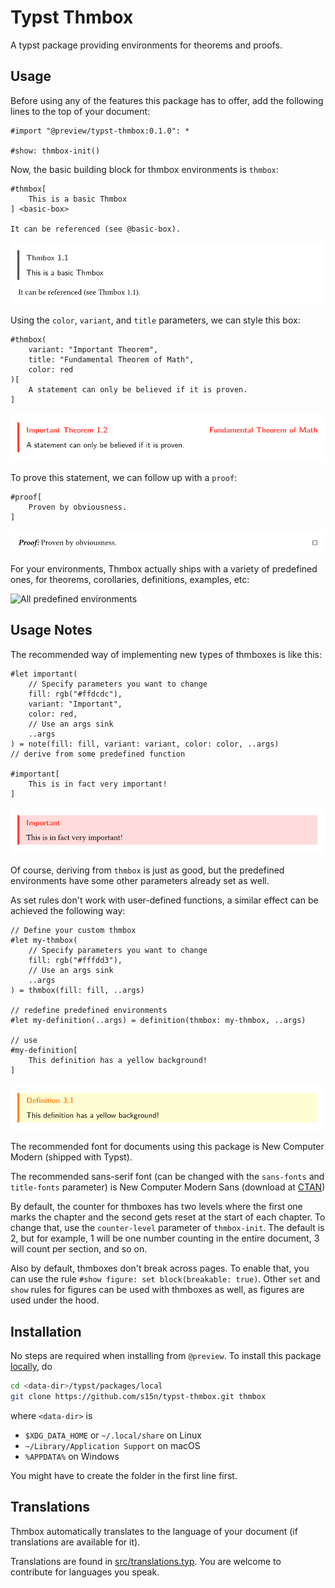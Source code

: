 # Typst Thmbox

A typst package providing environments for theorems and proofs.

## Usage

Before using any of the features this package has to offer, add the following lines to the top of your document:

```typ
#import "@preview/typst-thmbox:0.1.0": *

#show: thmbox-init()
```

Now, the basic building block for thmbox environments is `thmbox`:

```typ
#thmbox[
    This is a basic Thmbox
] <basic-box>

It can be referenced (see @basic-box).
```
![Basic thmbox](gallery/g1.png)

Using the `color`, `variant`, and `title` parameters, we can style this box:
```typ
#thmbox(
    variant: "Important Theorem", 
    title: "Fundamental Theorem of Math", 
    color: red
)[
    A statement can only be believed if it is proven. 
]
```
![Important Theorem](gallery/g2.png)

To prove this statement, we can follow up with a `proof`:
```typ
#proof[
    Proven by obviousness.
]
```
![Proof](gallery/g3.png)

For your environments, Thmbox actually ships with a variety of predefined ones, for theorems, corollaries, definitions, examples, etc:

<!--```typ
#theorem[
    This is created using #raw("#theorem[...]", lang: "typ").
]

#proposition[
    This is created using #raw("#proposition[...]", lang: "typ").
]

#lemma[
    This is created using #raw("#lemma[...]", lang: "typ").
]

#corollary[
    This is created using #raw("#corollary[...]", lang: "typ").
]

#definition[
    This is created using #raw("#definition[...]", lang: "typ").
]

#example[
    This is created using #raw("#example[...]", lang: "typ").
]

#remark[
    This is created using #raw("#remark[...]", lang: "typ").
]

#note[
    This is created using #raw("#note[...]", lang: "typ").
]

#algorithm[
    This is created using #raw("#algorithm[...]", lang: "typ").
]

#claim[
    This is created using #raw("#claim[...]", lang: "typ").
]

#axiom[
    This is created using #raw("#axiom[...]", lang: "typ").
]
```-->
![All predefined environments](gallery/g4.png)

## Usage Notes

The recommended way of implementing new types of thmboxes is like this:
```typ
#let important(
    // Specify parameters you want to change
    fill: rgb("#ffdcdc"),
    variant: "Important",
    color: red,
    // Use an args sink
    ..args
) = note(fill: fill, variant: variant, color: color, ..args) 
// derive from some predefined function

#important[
    This is in fact very important!
]
```
!["Important" box](gallery/g5.png)

Of course, deriving from `thmbox` is just as good, but the predefined environments have some other parameters already set as well.

As set rules don't work with user-defined functions, a similar effect can be achieved the following way:
```typ
// Define your custom thmbox
#let my-thmbox(
    // Specify parameters you want to change
    fill: rgb("#fffdd3"),
    // Use an args sink
    ..args
) = thmbox(fill: fill, ..args)

// redefine predefined environments
#let my-definition(..args) = definition(thmbox: my-thmbox, ..args)

// use
#my-definition[
    This definition has a yellow background!
]
```
![Yellow background](gallery/g6.png)

The recommended font for documents using this package is New Computer Modern (shipped with Typst).

The recommended sans-serif font (can be changed with the `sans-fonts` and `title-fonts` parameter) is New Computer Modern Sans (download at [CTAN](https://ctan.org/pkg/newcomputermodern))

By default, the counter for thmboxes has two levels where the first one marks the chapter and the second gets reset at the start of each chapter.
To change that, use the `counter-level` parameter of `thmbox-init`. The default is 2, but for example, 1 will be one number counting in the entire document, 3 will count per section, and so on.

Also by default, thmboxes don't break across pages. To enable that, you can use the rule `#show figure: set block(breakable: true)`. Other `set` and `show` rules for figures can be used with thmboxes as well, as figures are used under the hood.

## Installation

No steps are required when installing from `@preview`. To install this package [locally](https://github.com/typst/packages?tab=readme-ov-file#local-packages), do

```sh
cd <data-dir>/typst/packages/local
git clone https://github.com/s15n/typst-thmbox.git thmbox
```
where `<data-dir>` is
- `$XDG_DATA_HOME` or `~/.local/share` on Linux
- `~/Library/Application Support` on macOS
- `%APPDATA%` on Windows

You might have to create the folder in the first line first.

## Translations

Thmbox automatically translates to the language of your document (if translations are available for it).

Translations are found in [src/translations.typ](https://github.com/s15n/typst-thmbox/blob/main/src/translations.typ). You are welcome to contribute for languages you speak.